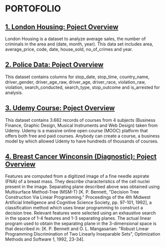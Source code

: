 # PORTOFOLIO

## [1. London Housing: Poject Overview](https://github.com/indra-pryg/Data-Science/tree/main/London%20Housing)
London Housing is a dataset to analyze average sales, the number of criminals in the area and (date, month, year). This data set includes area, average_price, code, date, house_sold, no_of_crimes and year.
[](https://github.com/indra-pryg/Data-Science/blob/main/Picture/London%20Housing.PNG)

## [2. Police Data: Poject Overview](https://github.com/indra-pryg/Data-Science/tree/main/London%20Housing)
This dataset contains columns for stop_date, stop_time, country_name, driver_gender, driver_age_raw, driver_age, driver_race, violation_raw, violation, search_conducted, search_type, stop_outcome and is_arrested for analysis.
[](https://github.com/indra-pryg/Data-Science/blob/main/Picture/Police%20Data.PNG)

## [3. Udemy Course: Poject Overview](https://github.com/indra-pryg/Data-Science/tree/main/London%20Housing)
This dataset contains 3.682 records of courses from 4 subjects (Business Finance, Graphic Design, Musical Instruments and Web Design) taken from Udemy.
Udemy is a massive online open course (MOOC) platform that offers both free and paid courses. Anybody can create a course, a business model by which allowed Udemy to have hundreds of thousands of courses.
[](https://github.com/indra-pryg/Data-Science/blob/main/Picture/Udemy%20Course.PNG)

## [4. Breast Cancer Winconsin (Diagnostic): Poject Overview](https://github.com/indra-pryg/Data-Science/tree/main/London%20Housing)
Features are computed from a digitized image of a fine needle aspirate (FNA) of a breast mass. They describe characteristics of the cell nuclei present in the image.
Separating plane described above was obtained using Multisurface Method-Tree (MSM-T) [K. P. Bennett, "Decision Tree Construction Via Linear Programming." Proceedings of the 4th Midwest Artificial Intelligence and Cognitive Science Society, pp. 97-101, 1992], a classification method which uses linear programming to construct a decision tree. Relevant features were selected using an exhaustive search in the space of 1-4 features and 1-3 separating planes.
The actual linear program used to obtain the separating plane in the 3-dimensional space is that described in: [K. P. Bennett and O. L. Mangasarian: "Robust Linear Programming Discrimination of Two Linearly Inseparable Sets", Optimization Methods and Software 1, 1992, 23-34].

[](https://github.com/indra-pryg/Data-Science/blob/main/Picture/Breast%20Cancer%20Wisconsin%20(Diagnostic).png)
